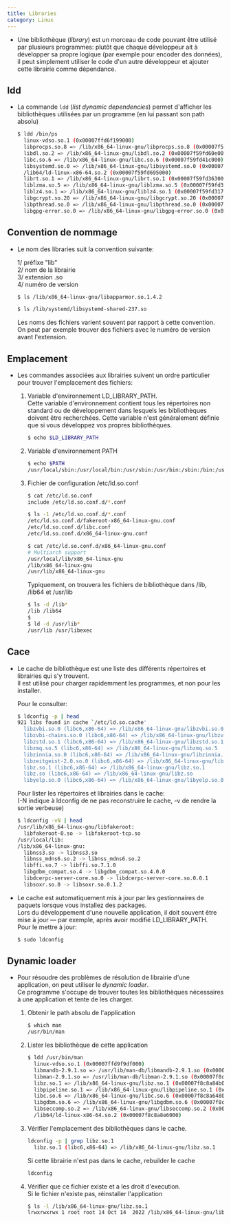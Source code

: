 ```yaml
---
title: Libraries
category: Linux
---
```


* Une bibliothèque (*library*) est un morceau de code pouvant être utilisé par plusieurs programmes: plutôt que chaque développeur ait à développer sa propre logique (par exemple pour encoder des données), il peut simplement utiliser le code d'un autre développeur et ajouter cette librairie comme dépendance.

## ldd

* La commande `ldd` (*list dynamic dependencies*) permet d'afficher les bibliothèques utilisées par un programme (en lui passant son path absolu)

  ``` bash
  $ ldd /bin/ps
    linux-vdso.so.1 (0x00007ffd6f199000)
    libprocps.so.8 => /lib/x86_64-linux-gnu/libprocps.so.8 (0x00007f59fd614000)
    libdl.so.2 => /lib/x86_64-linux-gnu/libdl.so.2 (0x00007f59fd60e000)
    libc.so.6 => /lib/x86_64-linux-gnu/libc.so.6 (0x00007f59fd41c000)
    libsystemd.so.0 => /lib/x86_64-linux-gnu/libsystemd.so.0 (0x00007f59fd36d000)
    /lib64/ld-linux-x86-64.so.2 (0x00007f59fd695000)
    librt.so.1 => /lib/x86_64-linux-gnu/librt.so.1 (0x00007f59fd363000)
    liblzma.so.5 => /lib/x86_64-linux-gnu/liblzma.so.5 (0x00007f59fd33a000)
    liblz4.so.1 => /lib/x86_64-linux-gnu/liblz4.so.1 (0x00007f59fd317000)
    libgcrypt.so.20 => /lib/x86_64-linux-gnu/libgcrypt.so.20 (0x00007f59fd1f9000)
    libpthread.so.0 => /lib/x86_64-linux-gnu/libpthread.so.0 (0x00007f59fd1d6000)
    libgpg-error.so.0 => /lib/x86_64-linux-gnu/libgpg-error.so.0 (0x00007f59fd1b3000)
  ```

## Convention de nommage

* Le nom des libraries suit la convention suivante:

  1/ préfixe "lib"  
  2/ nom de la librairie  
  3/ extension .so  
  4/ numéro de version

  ``` bash
  $ ls /lib/x86_64-linux-gnu/libapparmor.so.1.4.2

  $ ls /lib/systemd/libsystemd-shared-237.so
  ```

  Les noms des fichiers varient souvent par rapport à cette convention.  
  On peut par exemple trouver des fichiers avec le numéro de version avant l'extension.

## Emplacement

* Les commandes associées aux librairies suivent un ordre particulier pour trouver l'emplacement des fichiers:

  1. Variable d'environnement LD_LIBRARY_PATH.  
     Cette variable d'environnement contient tous les répertoires non standard ou de développement dans lesquels les bibliothèques doivent être recherchées. Cette variable n'est généralement définie que si vous développez vos propres bibliothèques.

      ``` bash
      $ echo $LD_LIBRARY_PATH

      ```

  2. Variable d'environnement PATH

      ``` bash
      $ echo $PATH
      /usr/local/sbin:/usr/local/bin:/usr/sbin:/usr/bin:/sbin:/bin:/usr/games:/usr/local/games:/snap/bin
      ```

  3. Fichier de configuration /etc/ld.so.conf

      ``` bash
      $ cat /etc/ld.so.conf
      include /etc/ld.so.conf.d/*.conf

      $ ls -1 /etc/ld.so.conf.d/*.conf
      /etc/ld.so.conf.d/fakeroot-x86_64-linux-gnu.conf
      /etc/ld.so.conf.d/libc.conf
      /etc/ld.so.conf.d/x86_64-linux-gnu.conf

      $ cat /etc/ld.so.conf.d/x86_64-linux-gnu.conf
      # Multiarch support
      /usr/local/lib/x86_64-linux-gnu
      /lib/x86_64-linux-gnu
      /usr/lib/x86_64-linux-gnu
      ```

      Typiquement, on trouvera les fichiers de bibliothèque dans /lib, /lib64 et /usr/lib

      ``` bash
      $ ls -d /lib*
      /lib /lib64
      $
      $ ld -d /usr/lib*
      /usr/lib /usr/libexec
      ```

## Cace

* Le cache de bibliothèque est une liste des différents répertoires et librairies qui s'y trouvent.  
  Il est utilisé pour charger rapidemment les programmes, et non pour les installer.

  Pour le consulter:

  ``` bash
  $ ldconfig -p | head
  921 libs found in cache `/etc/ld.so.cache'
    libzvbi.so.0 (libc6,x86-64) => /lib/x86_64-linux-gnu/libzvbi.so.0
    libzvbi-chains.so.0 (libc6,x86-64) => /lib/x86_64-linux-gnu/libzvbi-chains.so.0
    libzstd.so.1 (libc6,x86-64) => /lib/x86_64-linux-gnu/libzstd.so.1
    libzmq.so.5 (libc6,x86-64) => /lib/x86_64-linux-gnu/libzmq.so.5
    libzinnia.so.0 (libc6,x86-64) => /lib/x86_64-linux-gnu/libzinnia.so.0
    libzeitgeist-2.0.so.0 (libc6,x86-64) => /lib/x86_64-linux-gnu/libzeitgeist-2.0.so.0
    libz.so.1 (libc6,x86-64) => /lib/x86_64-linux-gnu/libz.so.1
    libz.so (libc6,x86-64) => /lib/x86_64-linux-gnu/libz.so
    libyelp.so.0 (libc6,x86-64) => /lib/x86_64-linux-gnu/libyelp.so.0
  ```

  Pour lister les répertoires et librairies dans le cache:  
  (-N indique à ldconfig de ne pas reconstruire le cache, -v de rendre la sortie verbeuse)

  ``` bash
  $ ldconfig -vN | head
  /usr/lib/x86_64-linux-gnu/libfakeroot:
    libfakeroot-0.so -> libfakeroot-tcp.so
  /usr/local/lib:
  /lib/x86_64-linux-gnu:
    libnss3.so -> libnss3.so
    libnss_mdns6.so.2 -> libnss_mdns6.so.2
    libffi.so.7 -> libffi.so.7.1.0
    libgdbm_compat.so.4 -> libgdbm_compat.so.4.0.0
    libdcerpc-server-core.so.0 -> libdcerpc-server-core.so.0.0.1
    libsoxr.so.0 -> libsoxr.so.0.1.2
  ```

* Le cache est automatiquement mis à jour par les gestionnaires de paquets lorsque vous installez des packages.  
  Lors du développement d'une nouvelle application, il doit souvent être mise à jour — par exemple, après avoir modifié LD_LIBRARY_PATH.  
  Pour le mettre à jour:

  ``` bash
  $ sudo ldconfig
  ```

## Dynamic loader

* Pour résoudre des problèmes de résolution de librairie d'une application, on peut utiliser le *dynamic loader*.  
  Ce programme s'occupe de trouver toutes les bibliothèques nécessaires à une application et tente de les charger.

  1. Obtenir le path absolu de l'application

      ``` bash
      $ which man
      /usr/bin/man
      ```

  2. Lister les bibliothèque de cette application

      ``` bash
      $ ldd /usr/bin/man
        linux-vdso.so.1 (0x00007ffd9f9df000)
        libmandb-2.9.1.so => /usr/lib/man-db/libmandb-2.9.1.so (0x00007f8c8a8bd000)
        libman-2.9.1.so => /usr/lib/man-db/libman-2.9.1.so (0x00007f8c8a87a000)
        libz.so.1 => /lib/x86_64-linux-gnu/libz.so.1 (0x00007f8c8a84b000)
        libpipeline.so.1 => /lib/x86_64-linux-gnu/libpipeline.so.1 (0x00007f8c8a83a000)
        libc.so.6 => /lib/x86_64-linux-gnu/libc.so.6 (0x00007f8c8a648000)
        libgdbm.so.6 => /lib/x86_64-linux-gnu/libgdbm.so.6 (0x00007f8c8a638000)
        libseccomp.so.2 => /lib/x86_64-linux-gnu/libseccomp.so.2 (0x00007f8c8a614000)
        /lib64/ld-linux-x86-64.so.2 (0x00007f8c8a8e6000)
      ```

  3. Vérifier l'emplacement des bibliothèques dans le cache.

      ``` bash
      ldconfig -p | grep libz.so.1
        libz.so.1 (libc6,x86-64) => /lib/x86_64-linux-gnu/libz.so.1
      ```

      Si cette librairie n'est pas dans le cache, rebuilder le cache

      ``` bash
      ldconfig
      ```

  4. Vérifier que ce fichier existe et a les droit d'execution.  
     Si le fichier n'existe pas, réinstaller l'application

      ``` bash
      $ ls -l /lib/x86_64-linux-gnu/libz.so.1
      lrwxrwxrwx 1 root root 14 Oct 14  2022 /lib/x86_64-linux-gnu/libz.so.1 -> libz.so.1.2.11
      ```
